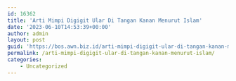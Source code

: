 ```yaml
---
id: 16362
title: 'Arti Mimpi Digigit Ular Di Tangan Kanan Menurut Islam'
date: '2023-06-10T14:53:39+00:00'
author: admin
layout: post
guid: 'https://bos.awn.biz.id/arti-mimpi-digigit-ular-di-tangan-kanan-menurut-islam/'
permalink: /arti-mimpi-digigit-ular-di-tangan-kanan-menurut-islam/
categories:
    - Uncategorized
---
```


